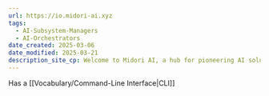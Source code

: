```yaml
---
url: https://io.midori-ai.xyz
tags:
  - AI-Subsystem-Managers
  - AI-Orchestrators
date_created: 2025-03-06
date_modified: 2025-03-21
description_site_cp: Welcome to Midori AI, a hub for pioneering AI solutions, tools, and research that empower developers, businesses, and communities. We’re dedicated to making AI accessible, scalable, and impactful for everyone.
---
```

Has a [[Vocabulary/Command-Line Interface|CLI]]
